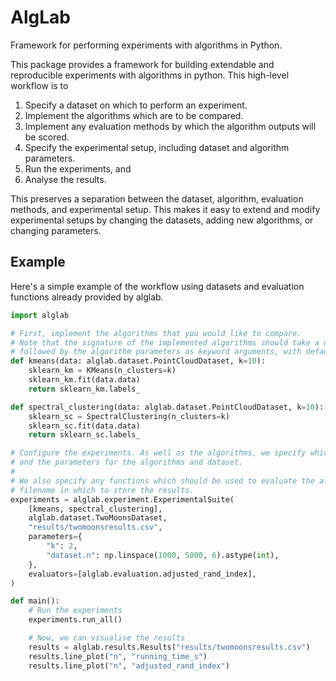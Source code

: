 # AlgLab
Framework for performing experiments with algorithms in Python.

This package provides a framework for building extendable and reproducible experiments with algorithms in python. This high-level workflow is to

1. Specify a dataset on which to perform an experiment.
2. Implement the algorithms which are to be compared.
3. Implement any evaluation methods by which the algorithm outputs will be scored.
4. Specify the experimental setup, including dataset and algorithm parameters.
5. Run the experiments, and
6. Analyse the results.

This preserves a separation between the dataset, algorithm, evaluation methods, and experimental setup.
This makes it easy to extend and modify experimental setups by changing the datasets, adding new algorithms, or changing parameters.

## Example

Here's a simple example of the workflow using datasets and evaluation functions already provided by alglab.

```python
import alglab

# First, implement the algorithms that you would like to compare.
# Note that the signature of the implemented algorithms should take a dataset as the first argument,
# followed by the algorithm parameters as keyword arguments, with default values.
def kmeans(data: alglab.dataset.PointCloudDataset, k=10):
    sklearn_km = KMeans(n_clusters=k)
    sklearn_km.fit(data.data)
    return sklearn_km.labels_

def spectral_clustering(data: alglab.dataset.PointCloudDataset, k=10):
    sklearn_sc = SpectralClustering(n_clusters=k)
    sklearn_sc.fit(data.data)
    return sklearn_sc.labels_

# Configure the experiments. As well as the algorithms, we specify which dataset class to use,
# and the parameters for the algorithms and dataset.
#
# We also specify any functions which should be used to evaluate the algorithms, and give a
# filename in which to store the results.
experiments = alglab.experiment.ExperimentalSuite(
    [kmeans, spectral_clustering],
    alglab.dataset.TwoMoonsDataset,
    "results/twomoonsresults.csv",
    parameters={
        "k": 2,
        "dataset.n": np.linspace(1000, 5000, 6).astype(int),
    },
    evaluators=[alglab.evaluation.adjusted_rand_index],
)

def main():
    # Run the experiments
    experiments.run_all()

    # Now, we can visualise the results
    results = alglab.results.Results("results/twomoonsresults.csv")
    results.line_plot("n", "running_time_s")
    results.line_plot("n", "adjusted_rand_index")
```
